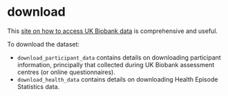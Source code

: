 # download
This [site on how to access UK Biobank data](http://biobank.ctsu.ox.ac.uk/crystal/exinfo.cgi?src=AccessingData) is comprehensive and useful. 

To download the dataset:  
- `download_participant_data` contains details on downloading participant information, principally that collected during UK Biobank assessment centres (or online questionnaires). 
- `download_health_data` contains details on downloading Health Episode Statistics data. 
	
